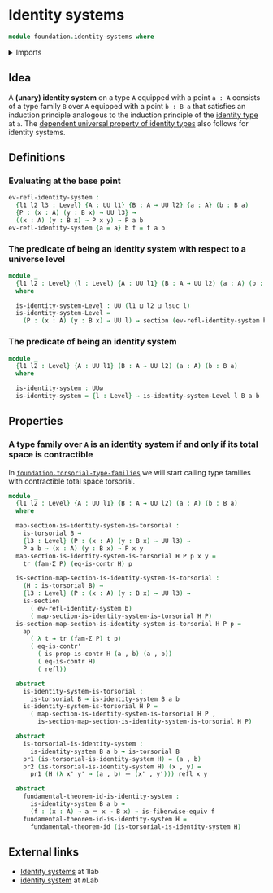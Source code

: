 # Identity systems

```agda
module foundation.identity-systems where
```

<details><summary>Imports</summary>

```agda
open import foundation.action-on-identifications-functions
open import foundation.dependent-pair-types
open import foundation.function-extensionality
open import foundation.fundamental-theorem-of-identity-types
open import foundation.universe-levels

open import foundation-core.contractible-types
open import foundation-core.families-of-equivalences
open import foundation-core.function-types
open import foundation-core.functoriality-dependent-pair-types
open import foundation-core.identity-types
open import foundation-core.propositions
open import foundation-core.retractions
open import foundation-core.sections
open import foundation-core.torsorial-type-families
open import foundation-core.transport-along-identifications
```

</details>

## Idea

A **(unary) identity system** on a type `A` equipped with a point `a : A`
consists of a type family `B` over `A` equipped with a point `b : B a` that
satisfies an induction principle analogous to the induction principle of the
[identity type](foundation.identity-types.md) at `a`. The
[dependent universal property of identity types](foundation.universal-property-identity-types.md)
also follows for identity systems.

## Definitions

### Evaluating at the base point

```agda
ev-refl-identity-system :
  {l1 l2 l3 : Level} {A : UU l1} {B : A → UU l2} {a : A} (b : B a)
  {P : (x : A) (y : B x) → UU l3} →
  ((x : A) (y : B x) → P x y) → P a b
ev-refl-identity-system {a = a} b f = f a b
```

### The predicate of being an identity system with respect to a universe level

```agda
module _
  {l1 l2 : Level} (l : Level) {A : UU l1} (B : A → UU l2) (a : A) (b : B a)
  where

  is-identity-system-Level : UU (l1 ⊔ l2 ⊔ lsuc l)
  is-identity-system-Level =
    (P : (x : A) (y : B x) → UU l) → section (ev-refl-identity-system b {P})
```

### The predicate of being an identity system

```agda
module _
  {l1 l2 : Level} {A : UU l1} (B : A → UU l2) (a : A) (b : B a)
  where

  is-identity-system : UUω
  is-identity-system = {l : Level} → is-identity-system-Level l B a b
```

## Properties

### A type family over `A` is an identity system if and only if its total space is contractible

In [`foundation.torsorial-type-families`](foundation.torsorial-type-families.md)
we will start calling type families with contractible total space torsorial.

```agda
module _
  {l1 l2 : Level} {A : UU l1} {B : A → UU l2} (a : A) (b : B a)
  where

  map-section-is-identity-system-is-torsorial :
    is-torsorial B →
    {l3 : Level} (P : (x : A) (y : B x) → UU l3) →
    P a b → (x : A) (y : B x) → P x y
  map-section-is-identity-system-is-torsorial H P p x y =
    tr (fam-Σ P) (eq-is-contr H) p

  is-section-map-section-is-identity-system-is-torsorial :
    (H : is-torsorial B) →
    {l3 : Level} (P : (x : A) (y : B x) → UU l3) →
    is-section
      ( ev-refl-identity-system b)
      ( map-section-is-identity-system-is-torsorial H P)
  is-section-map-section-is-identity-system-is-torsorial H P p =
    ap
      ( λ t → tr (fam-Σ P) t p)
      ( eq-is-contr'
        ( is-prop-is-contr H (a , b) (a , b))
        ( eq-is-contr H)
        ( refl))

  abstract
    is-identity-system-is-torsorial :
      is-torsorial B → is-identity-system B a b
    is-identity-system-is-torsorial H P =
      ( map-section-is-identity-system-is-torsorial H P ,
        is-section-map-section-is-identity-system-is-torsorial H P)

  abstract
    is-torsorial-is-identity-system :
      is-identity-system B a b → is-torsorial B
    pr1 (is-torsorial-is-identity-system H) = (a , b)
    pr2 (is-torsorial-is-identity-system H) (x , y) =
      pr1 (H (λ x' y' → (a , b) ＝ (x' , y'))) refl x y

  abstract
    fundamental-theorem-id-is-identity-system :
      is-identity-system B a b →
      (f : (x : A) → a ＝ x → B x) → is-fiberwise-equiv f
    fundamental-theorem-id-is-identity-system H =
      fundamental-theorem-id (is-torsorial-is-identity-system H)
```

## External links

- [Identity systems](https://1lab.dev/1Lab.Path.IdentitySystem.html) at 1lab
- [identity system](https://ncatlab.org/nlab/show/identity+system) at $n$Lab
